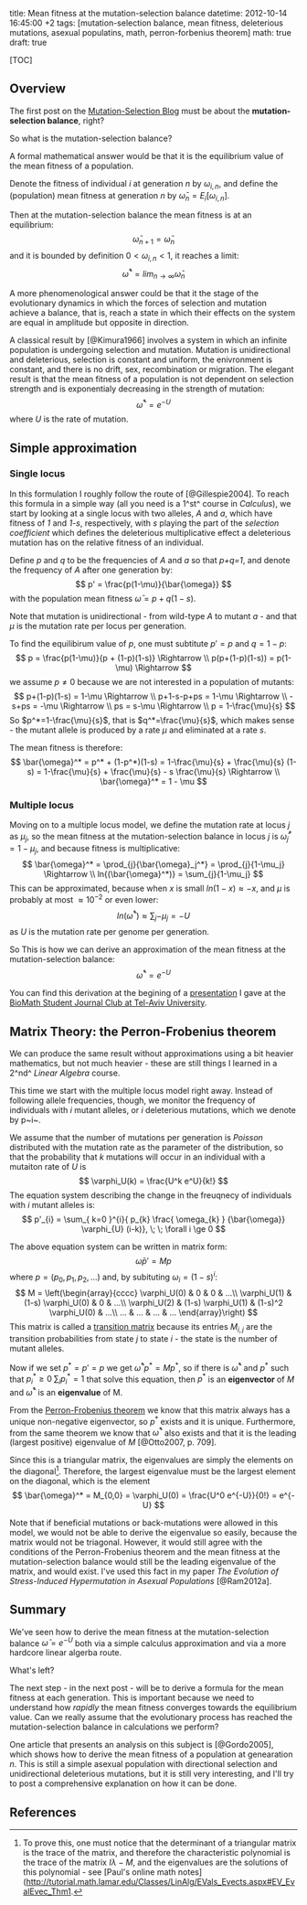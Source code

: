 title: Mean fitness at the mutation-selection balance
datetime: 2012-10-14 16:45:00 +2
tags: [mutation-selection balance, mean fitness, deleterious mutations, asexual populatins, math, perron-forbenius theorem]
math: true
draft: true

[TOC]

## Overview

The first post on the [Mutation-Selection Blog](http://blog.yoavram.com) must be about the **mutation-selection balance**, right? 

So what is the mutation-selection balance?

A formal mathematical answer would be that it is the equilibrium value of 
the mean fitness of a population.

Denote the fitness of individual *i* at generation *n* by $\omega_{i,n}$, 
and define the (population) mean fitness at generation *n* by $\bar{\omega}_n = E_i[\omega_{i,n}]$. 

Then at the mutation-selection balance the mean fitness is at an equilibrium:
$$
\bar{\omega}_{n+1} = \bar{\omega}_n
$$
and it is bounded by definition $0<\omega_{i,n}<1$, it reaches a limit:
$$
\bar{\omega}^* = lim_{n \to \infty} \bar{\omega}_n
$$

A more phenomenological answer could be that it the stage of the evolutionary dynamics in which the forces of selection and mutation achieve a balance, that is, 
reach a state in which their effects on the system are equal in amplitude but opposite in direction. 

A classical result by [@Kimura1966] involves a system in which an infinite population is undergoing selection and mutation.
Mutation is unidirectional and deleterious, selection is constant and uniform, the enivronment is constant, and there is no drift, sex, recombination or migration.
The elegant result is that the mean fitness of a population is not dependent on selection strength and is exponentialy decreasing in the strength of mutation:
$$
\bar{\omega}^* = e^{-U}
$$
where *U* is the rate of mutation.

## Simple approximation 

### Single locus

In this formulation I roughly follow the route of [@Gillespie2004].
To reach this formula in a simple way (all you need 
is a 1^st^ course in *Calculus*), we start by looking at a single locus with 
two alleles, *A* and *a*, which have fitness of *1* and *1-s*, respectively, 
with *s* playing the part of the *selection coefficient* which defines the deleterious multiplicative effect a deleterious mutation has on the relative fitness of an individual.

Define *p* and *q* to be the frequencies of *A* and *a* so that *p+q=1*, 
and denote the frequency of *A* after one generation by:
$$
p' = \frac{p(1-\mu)}{\bar{\omega}}
$$
with the population mean fitness $\bar{\omega} = p + q(1-s)$.

Note that mutation is unidirectional - from wild-type *A* to mutant *a* - and that $\mu$ is the mutation rate per locus per generation.

To find the equilibirum value of *p*, one must subtitute $p'=p$ and $q=1-p$:
$$
p = \frac{p(1-\mu)}{p + (1-p)(1-s)} \Rightarrow \\
p(p+(1-p)(1-s)) = p(1-\mu) \Rightarrow
$$
we assume $p\ne 0$ because we are not interested in a population of mutants:
$$
p+(1-p)(1-s) = 1-\mu \Rightarrow \\
p+1-s-p+ps = 1-\mu \Rightarrow \\
-s+ps = -\mu \Rightarrow \\ 
ps = s-\mu \Rightarrow \\
p = 1-\frac{\mu}{s} 
$$
So $p^*=1-\frac{\mu}{s}$, that is $q^*=\frac{\mu}{s}$, which makes sense - 
the mutant allele is produced by a rate $\mu$ and eliminated at a rate $s$.

The mean fitness is therefore:
$$
\bar{\omega}^* = p^* + (1-p^*)(1-s) = 1-\frac{\mu}{s} + \frac{\mu}{s} (1-s) =
1-\frac{\mu}{s} + \frac{\mu}{s} - s \frac{\mu}{s} \Rightarrow \\
\bar{\omega}^* = 1 - \mu 
$$

### Multiple locus

Moving on to a multiple locus model, we define the mutation rate at locus *j* as $\mu_j$, 
so the mean fitness at the mutation-selection balance in locus *j* is $\bar{\omega}^*_j = 1 - \mu_j$,
and because fitness is multiplicative:
$$
\bar{\omega}^* = \prod_{j}{\bar{\omega}_j^*} = \prod_{j}{1-\mu_j} \Rightarrow \\
ln{(\bar{\omega}^*)} = \sum_{j}{1-\mu_j} 
$$
This can be approximated, because when $x$ is small $ln{(1-x)}\approx -x$, 
and $\mu$ is probably at most $\approx 10^{-2}$ or even lower:
$$
ln{(\bar{\omega}^*)}  \approx \sum_{j}{-\mu_j} = -U
$$
as *U* is the mutation rate per genome per generation.

So This is how we can derive an approximation of the mean fitness at the mutation-selection balance:
$$
\bar{\omega}^* = e^{-U}
$$

You can find this derivation at the begining of a [presentation](http://dx.doi.org/10.6084/m9.figshare.95940)
I gave at the [BioMath Student Journal Club at Tel-Aviv University](http://biomathsjctau.wordpress.com).

## Matrix Theory: the Perron-Frobenius theorem

We can produce the same result without approximations using a bit heavier mathematics, but not much heavier - 
these are still things I learned in a 2^nd^ *Linear Algebra* course.

This time we start with the multiple locus model right away. 
Instead of following allele frequencies, though, we monitor the frequency of individuals with *i* mutant alleles,
or *i* deleterious mutations, which we denote by p~i~.

We assume that the number of mutations per generation is *Poisson* distributed with the mutation rate as the parameter of the distribution, 
so that the probability that *k* mutations will occur in an individual with a mutaiton rate of *U* is 
$$
\varphi_U(k) = \frac{U^k e^U}{k!}
$$
The equation system describing the change in the freuqnecy of individuals with *i* mutant alleles is:
$$
p'_{i} = \sum_{ k=0 }^{i}{ p_{k} \frac{ \omega_{k} } {\bar{\omega}} \varphi_{U} (i-k)}, \; \; \forall i \ge 0
$$

The above equation system can be written in matrix form:
$$
\bar{\omega}p' = Mp
$$
where $p=(p_0,p_1,p_2,...)$ and, by subituting $\omega_{i} = (1-s)^i$:
$$
M = \left(\begin{array}{cccc}
\varphi_U(0)   & 0            	      & 0                		&  ...\\
\varphi_U(1)   & (1-s) \varphi_U(0)   & 0                		&  ...\\
\varphi_U(2)   & (1-s) \varphi_U(1)   & (1-s)^2 \varphi_U(0)    &  ...\\ 
...   		   & ...          		  & ...		                &  ...
\end{array}\right)
$$
This matrix is called a [transition matrix](http://en.wikipedia.org/wiki/Stochastic_matrix) 
because its entries $M_{i,j}$ are the transition probabilities from state *j* to state *i* - the state is the number of mutant alleles.

Now if we set $p^*=p'=p$ we get $\bar{\omega}^*p^*=Mp^*$, so if there is $\bar{\omega}^*$ and $p^*$ such that $p^*_i \ge 0 \; \sum_{i}{p^*_i}=1$
that solve this equation, then $p^*$ is an **eigenvector** of *M* and $\bar{\omega}^*$ is an **eigenvalue** of M.

From the [Perron-Frobenius theorem](http://en.wikipedia.org/wiki/Perron%E2%80%93Frobenius_theorem) 
we know that this matrix always has a unique non-negative eigenvector, so $p^*$ exists and it is unique. 
Furthermore, from the same theorem we know that $\bar{\omega}^*$ also exists and that it
is the leading (largest positive) eigenvalue of *M* [@Otto2007, p. 709].

Since this is a triangular matrix, the eigenvalues are simply the elements on the diagonal[^diagonal].
Therefore, the largest eigenvalue must be the largest element on the diagonal, which is the element 
$$
\bar{\omega}^* = M_{0,0} = 
\varphi_U(0) = \frac{U^0 e^{-U}}{0!} = 
e^{-U}
$$

Note that if beneficial mutations or back-mutations were allowed in this model, we would not be able to derive the eigenvalue so easily, 
because the matrix would not be triagonal. However, it would still agree with the conditions of the Perron-Frobenius theorem and the mean fitness 
at the mutation-selection balance would still be the leading eigenvalue of the matrix, and would exist. I've used this fact in my paper 
*The Evolution of Stress-Induced Hypermutation in Asexual Populations* [@Ram2012a].

## Summary

We've seen how to derive the mean fitness at the mutation-selection balance $\bar{\omega} = e^{-U}$ 
both via a simple calculus approximation and via a more hardcore linear algerba route.

What's left?

The next step - in the next post - will be to derive a formula for the mean fitness at each generation.
This is important because we need to understand how *rapidly* the mean fitness converges towards the equilibrium value.
Can we really assume that the evolutionary process has reached the mutation-selection balance in calculations we perform?

One article that presents an analysis on this subject is [@Gordo2005], which shows how to derive the mean fitness of a population at genearation *n*.
This is still a simple asexual population with directional selection and unidirectional deleterious mutations, 
but it is still very interesting, and I'll try to post a comprehensive explanation on how it can be done.

## References

[^diagonal]: To prove this, 
one must notice that the determinant of a triangular matrix is the trace of the matrix, 
and therefore the characteristic polynomial is the trace of the matrix $I\lambda - M$, 
and the eigenvalues are the solutions of this polynomial - 
see [Paul's online math notes](http://tutorial.math.lamar.edu/Classes/LinAlg/EVals_Evects.aspx#EV_EvalEvec_Thm1.